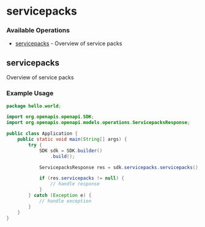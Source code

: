 # servicepacks

### Available Operations

* [servicepacks](#servicepacks) - Overview of service packs

## servicepacks

Overview of service packs

### Example Usage

```java
package hello.world;

import org.openapis.openapi.SDK;
import org.openapis.openapi.models.operations.ServicepacksResponse;

public class Application {
    public static void main(String[] args) {
        try {
            SDK sdk = SDK.builder()
                .build();

            ServicepacksResponse res = sdk.servicepacks.servicepacks();

            if (res.servicepacks != null) {
                // handle response
            }
        } catch (Exception e) {
            // handle exception
        }
    }
}
```
